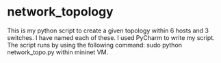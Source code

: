 # network_topology
This is my python script to create a given topology within 6 hosts and 3 switches. I have named each of these. I used PyCharm to write my script. The script runs by using the following  command: sudo python network_topo.py within mininet VM.
